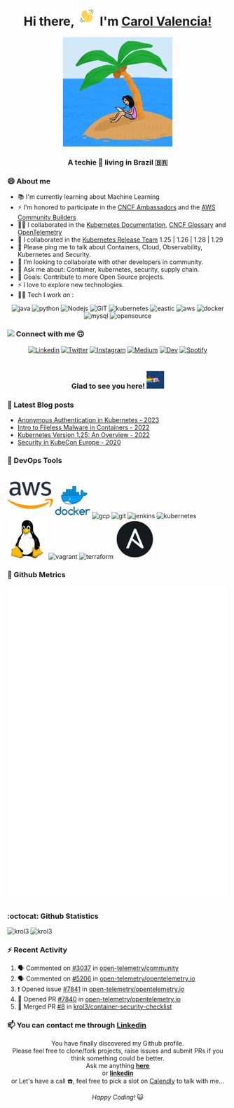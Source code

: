 <h1 align="center">
    Hi there, 
    <img src="./img/wave.gif" 
         alt="Waving hand animated gif"
         height="45"
         width="45" />
  I'm <a href="https://www.linkedin.com/in/carolgv/" target="_blank">Carol Valencia!</a>
</h1>

<p align="center">
  <img src="./img/write.gif" height="250dp" width="250dp">
</p>


<h3 align="center">
A techie 🚀 living in Brazil 🇧🇷 
</h3>

### 😄 About me
- 📚 I'm currently learning about Machine Learning
- ⚡ I'm honored to participate in the [CNCF Ambassadors](https://www.cncf.io/people/ambassadors/) and the [AWS Community Builders](https://aws.amazon.com/developer/community/community-builders/)
- ✍🏾 I collaborated in the [Kubernetes Documentation](https://kubernetes.io/es/docs/home/), [CNCF Glossary](https://glossary.cncf.io/es/) and [OpenTelemetry](https://opentelemetry.io/es/)
- 👯 I collaborated in the [Kubernetes Release Team](https://github.com/kubernetes/sig-release/tree/master/release-team) 1.25 | 1.26 | 1.28 | 1.29
- 🌱 Please ping me to talk about Containers, Cloud, Observability, Kubernetes and Security.
- 👯 I’m looking to collaborate with other developers in community.
- 💬 Ask me about: Container, kubernetes, security, supply chain.
- 🥅 Goals: Contribute to more Open Source projects.
- ⚡ I love to explore new technologies.
- 🧑‍💻 Tech I work on :

<p align="center">
      <img src="https://www.vectorlogo.zone/logos/golang/golang-vertical.svg" alt="java" width="65" height="65"/> 
      <img src="https://www.vectorlogo.zone/logos/python/python-icon.svg" alt="python" width="55" height="55"/>
      <img src="https://www.vectorlogo.zone/logos/nodejs/nodejs-icon.svg" alt="Nodejs" width="55" height="55"/>
      <img src="https://www.vectorlogo.zone/logos/git-scm/git-scm-icon.svg" alt="GIT" width="55" height="55"/> 
      <img src="https://www.vectorlogo.zone/logos/kubernetes/kubernetes-icon.svg" alt="kubernetes" width="55" height="55"/>
      <img src="https://www.vectorlogo.zone/logos/elastic/elastic-icon.svg" alt="eastic" width="55" height="55"/>
      <img src="https://www.vectorlogo.zone/logos/amazon/amazon-ar21.svg" alt="aws" width="55" height="55"/>
      <img src="https://www.vectorlogo.zone/logos/docker/docker-official.svg" alt="docker" width="60" height="50"/>
      <img src="https://www.vectorlogo.zone/logos/mysql/mysql-icon.svg" alt="mysql" width="45" height="55"/>
      <img src="https://www.vectorlogo.zone/logos/opensource/opensource-ar21.svg" alt="opensource" width="120" height="120"/>
</p>

### <img src="https://media.giphy.com/media/LnQjpWaON8nhr21vNW/giphy.gif" weight="40" height="40"></img> Connect with me 🙃
<div align="center">
<a href="https://linkedin.com/in/carolgv" target="blank"><img align="center" src="https://raw.githubusercontent.com/rahuldkjain/github-profile-readme-generator/master/src/images/icons/Social/linked-in-alt.svg" height="40" width="40" alt="Linkedin" /></a>
<a href="https://twitter.com/krol_valencia" target="blank"><img align="center" src="https://raw.githubusercontent.com/rahuldkjain/github-profile-readme-generator/master/src/images/icons/Social/twitter.svg" height="40" width="40" alt="Twitter" /></a>
<a href="https://www.instagram.com/krol3" target="_blank"><img align="center" src="https://raw.githubusercontent.com/rahuldkjain/github-profile-readme-generator/master/src/images/icons/Social/instagram.svg" height="40" width="40" alt="Instagram"></a>
<a href="https://krol3.medium.com" target="blank"><img align="center" src="https://raw.githubusercontent.com/rahuldkjain/github-profile-readme-generator/master/src/images/icons/Social/medium.svg" height="40" width="40" alt="Medium" /></a>
<a href="https://dev.to/krol_valencia" target="blank"><img align="center" src="https://raw.githubusercontent.com/rahuldkjain/github-profile-readme-generator/master/src/images/icons/Social/devto.svg" height="40" width="40" alt="Dev" /></a>
<a href="https://open.spotify.com/user/krol3" target="_blank"><img align="center" src="https://raw.githubusercontent.com/rahuldkjain/github-profile-readme-generator/master/src/images/icons/Social/spotify.svg" height="40" width="40" alt="Spotify"></a>
</div>

</br>

<h3 align="center">
Glad to see you here! 
<img src="./img/cat-run.gif" 
         alt="Waving hand animated gif"
         height="40"
         width="40" />
</h3>

### :card_index: Latest Blog posts
<!-- BLOG-POST-LIST:START -->
- [Anonymous Authentication in Kubernetes - 2023](https://krolcloud.com/blog/anonymous-authentication-in-kubernetes/)
- [Intro to Fileless Malware in Containers - 2022](https://blog.aquasec.com/intro-to-fileless-malware-in-containers)
- [Kubernetes Version 1.25: An Overview - 2022](https://blog.aquasec.com/kubernetes-version-1.25)
- [Security in KubeCon Europe - 2020](https://krol3.medium.com/security-in-kubecon-europe-2020-859f41beb948)
<!-- BLOG-POST-LIST:END -->


### 🧰 DevOps Tools
<p align="left">
<img src="https://raw.githubusercontent.com/devicons/devicon/master/icons/amazonwebservices/amazonwebservices-original-wordmark.svg" alt="aws" width="105" height="105"/> 
<img src="https://raw.githubusercontent.com/github/explore/80688e429a7d4ef2fca1e82350fe8e3517d3494d/topics/docker/docker.png" alt="docker" width="80" height="80"/> 
<img src="https://www.vectorlogo.zone/logos/google_cloud/google_cloud-icon.svg" alt="gcp" width="90" height="90"/> 
<img src="https://www.vectorlogo.zone/logos/git-scm/git-scm-icon.svg" alt="git" width="90" height="90"/> 
<img src="https://www.vectorlogo.zone/logos/jenkins/jenkins-icon.svg" alt="jenkins" width="90" height="90"/> 
<img src="https://www.vectorlogo.zone/logos/kubernetes/kubernetes-icon.svg" alt="kubernetes" width="90" height="90"/>
<img src="https://raw.githubusercontent.com/github/explore/80688e429a7d4ef2fca1e82350fe8e3517d3494d/topics/linux/linux.png" alt="linux" width="90" height="90"/> 
<img src="https://www.vectorlogo.zone/logos/vagrantup/vagrantup-icon.svg" alt="vagrant" width="90" height="90"/>
<img src="https://camo.githubusercontent.com/d13e208052a3e9d83243cd804635e60e4a238c43a86ce1bc6aea249c39c67709/68747470733a2f2f7777772e766563746f726c6f676f2e7a6f6e652f6c6f676f732f7465727261666f726d696f2f7465727261666f726d696f2d617232312e737667" alt="terraform" width="110" height="110"/>  
<img src="https://raw.githubusercontent.com/github/explore/80688e429a7d4ef2fca1e82350fe8e3517d3494d/topics/ansible/ansible.png" alt="ansible" width="90" height="90"/>
</p>

### 🧰 Github Metrics

![Metrics](https://github.com/krol3/krol3/blob/master/github-metrics.svg)

### :octocat: Github Statistics

<p align="left">
<img  src="https://github-readme-stats.vercel.app/api?username=krol3&include_all_commits=true&count_private=true&show_icons=true&theme=tokyonight&exclude_repo=neural-network-bike,docker-samples-by-lang&line_height=20&title_color=7A7ADB&icon_color=2234AE&text_color=D3D3D3&bg_color=0,000000,130F40" alt="krol3" width="480" height="180" />
<img  src="https://github-readme-stats.vercel.app/api/top-langs/?username=krol3&include_all_commits=true&count_private=true&show_icons=true&hide_border=true&layout=compact&langs_count=8&theme=tokyonight&exclude_repo=neural-network-bike,docker-samples-by-lang&line_height=20&title_color=7A7ADB&icon_color=2234AE&text_color=D3D3D3&bg_color=0,000000,130F40" alt="krol3"/>
</p>

### :zap: Recent Activity
<!--START_SECTION:activity-->
1. 🗣 Commented on [#3037](https://github.com/open-telemetry/community/pull/3037#issuecomment-3358650164) in [open-telemetry/community](https://github.com/open-telemetry/community)
2. 🗣 Commented on [#5206](https://github.com/open-telemetry/opentelemetry.io/issues/5206#issuecomment-3329917920) in [open-telemetry/opentelemetry.io](https://github.com/open-telemetry/opentelemetry.io)
3. ❗ Opened issue [#7841](https://github.com/open-telemetry/opentelemetry.io/issues/7841) in [open-telemetry/opentelemetry.io](https://github.com/open-telemetry/opentelemetry.io)
4. 💪 Opened PR [#7840](https://github.com/open-telemetry/opentelemetry.io/pull/7840) in [open-telemetry/opentelemetry.io](https://github.com/open-telemetry/opentelemetry.io)
5. 🎉 Merged PR [#8](https://github.com/krol3/container-security-checklist/pull/8) in [krol3/container-security-checklist](https://github.com/krol3/container-security-checklist)
<!--END_SECTION:activity-->

### 📫 You can contact me through [Linkedin](https://linkedin.com/in/carolgv) 

<div align="center">
    
You have finally discovered my Github profile. <br>
Please feel free to clone/fork projects, raise issues and submit PRs if you think something could be better. <br>
Ask me anything <a href="https://github.com/krol3/krol3/issues/new"><b>here</b></a><br>
or <a href="https://www.linkedin.com/in/carolgv/"><b>linkedin</b></a>  <br>
or Let's have a call ☎️, feel free to pick a slot on <a href="https://calendly.com/krol/30min">Calendly</a> to talk with me...

<i>Happy Coding!</i> 😺

</div>

